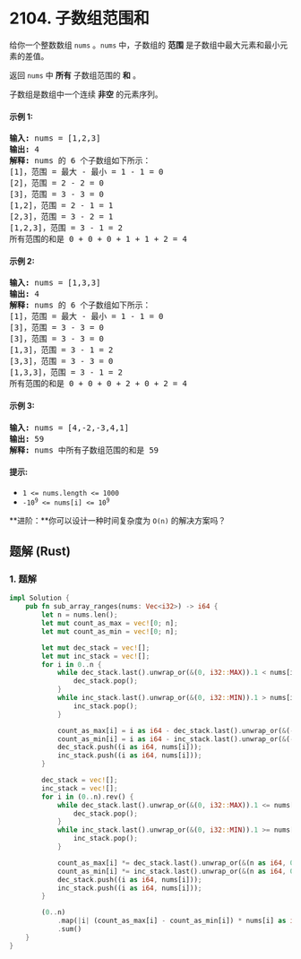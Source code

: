 # 2104. 子数组范围和
给你一个整数数组 `nums` 。`nums` 中，子数组的 **范围** 是子数组中最大元素和最小元素的差值。

返回 `nums` 中 **所有** 子数组范围的 **和** 。

子数组是数组中一个连续 **非空** 的元素序列。

#### 示例 1:
<pre>
<strong>输入:</strong> nums = [1,2,3]
<strong>输出:</strong> 4
<strong>解释:</strong> nums 的 6 个子数组如下所示：
[1]，范围 = 最大 - 最小 = 1 - 1 = 0
[2]，范围 = 2 - 2 = 0
[3]，范围 = 3 - 3 = 0
[1,2]，范围 = 2 - 1 = 1
[2,3]，范围 = 3 - 2 = 1
[1,2,3]，范围 = 3 - 1 = 2
所有范围的和是 0 + 0 + 0 + 1 + 1 + 2 = 4
</pre>

#### 示例 2:
<pre>
<strong>输入:</strong> nums = [1,3,3]
<strong>输出:</strong> 4
<strong>解释:</strong> nums 的 6 个子数组如下所示：
[1]，范围 = 最大 - 最小 = 1 - 1 = 0
[3]，范围 = 3 - 3 = 0
[3]，范围 = 3 - 3 = 0
[1,3]，范围 = 3 - 1 = 2
[3,3]，范围 = 3 - 3 = 0
[1,3,3]，范围 = 3 - 1 = 2
所有范围的和是 0 + 0 + 0 + 2 + 0 + 2 = 4
</pre>

#### 示例 3:
<pre>
<strong>输入:</strong> nums = [4,-2,-3,4,1]
<strong>输出:</strong> 59
<strong>解释:</strong> nums 中所有子数组范围的和是 59
</pre>

#### 提示:
* `1 <= nums.length <= 1000`
* <code>-10<sup>9</sup> <= nums[i] <= 10<sup>9</sup></code>

**进阶：**你可以设计一种时间复杂度为 `O(n)` 的解决方案吗？

## 题解 (Rust)

### 1. 题解
```Rust
impl Solution {
    pub fn sub_array_ranges(nums: Vec<i32>) -> i64 {
        let n = nums.len();
        let mut count_as_max = vec![0; n];
        let mut count_as_min = vec![0; n];

        let mut dec_stack = vec![];
        let mut inc_stack = vec![];
        for i in 0..n {
            while dec_stack.last().unwrap_or(&(0, i32::MAX)).1 < nums[i] {
                dec_stack.pop();
            }
            while inc_stack.last().unwrap_or(&(0, i32::MIN)).1 > nums[i] {
                inc_stack.pop();
            }

            count_as_max[i] = i as i64 - dec_stack.last().unwrap_or(&(-1, 0)).0;
            count_as_min[i] = i as i64 - inc_stack.last().unwrap_or(&(-1, 0)).0;
            dec_stack.push((i as i64, nums[i]));
            inc_stack.push((i as i64, nums[i]));
        }

        dec_stack = vec![];
        inc_stack = vec![];
        for i in (0..n).rev() {
            while dec_stack.last().unwrap_or(&(0, i32::MAX)).1 <= nums[i] {
                dec_stack.pop();
            }
            while inc_stack.last().unwrap_or(&(0, i32::MIN)).1 >= nums[i] {
                inc_stack.pop();
            }

            count_as_max[i] *= dec_stack.last().unwrap_or(&(n as i64, 0)).0 - i as i64;
            count_as_min[i] *= inc_stack.last().unwrap_or(&(n as i64, 0)).0 - i as i64;
            dec_stack.push((i as i64, nums[i]));
            inc_stack.push((i as i64, nums[i]));
        }

        (0..n)
            .map(|i| (count_as_max[i] - count_as_min[i]) * nums[i] as i64)
            .sum()
    }
}
```
